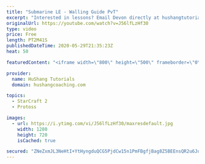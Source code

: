 ```yaml
---
title: "Submarine LE - Walling Guide PvT"
excerpt: "Interested in lessons? Email Devon directly at hushangtutorials@outlook.com ------------------------------------------------------------------------------------------------------- Want to support HuShang Tutorials directly? Patreon is a website where you can contribute a monthly donation that will help"
originalUrl: https://youtube.com/watch?v=J56lfLzHf30
type: video
price: Free
length: PT2M41S
publishedDateTime: 2020-05-29T21:35:23Z
heat: 50

featuredContent: "<iframe width=\"800\" height=\"500\" frameborder=\"0\" src=\"https://www.youtube.com/embed/J56lfLzHf30\" allow=\"accelerometer; autoplay; encrypted-media; gyroscope; picture-in-picture\" allowfullscreen></iframe>"

provider:
  name: HuShang Tutorials
  domain: hushangcoaching.com

topics:
  - StarCraft 2
  - Protoss

images:
  - url: https://i.ytimg.com/vi/J56lfLzHf30/maxresdefault.jpg
    width: 1280
    height: 720
    isCached: true

secured: "ZNeZxmJL3NeHtI+YtHyngduQCG5PjdCw15n1PmFBgfjBag8Z5BEEnsQR2u6JumVKT1ufuK2VasNDng1JFDBnAVlUIoADVL6Bx5Q5JXLo2YBW+Ni6JXmU3AV/5tKM1yhTtIn+DqJxKWcP2E36E9Jo1Bs30R+6oyQciHiAh1MBdA3krXzua0D5S66iNPdBbA84CKJb946n4rMpQdREzw9KvwST7BEG9pOkSgKA2RamPOX7QJOtxzfwntTm/LjfKn1H8QZ3yNpSsbVFQkA2/OcTOSF9nEcP6f7OtG/r3OzU8Q/hT0T29MIeKSb/nJuLcJr8aTEUWC6hfdJyAwCA9K1PmBVGep0ygfk0qvBQZAQfgZkOohvzcNeTYDMYw18E4OH6mSgHWRRduZuDAVyJA9j/yN09X/wHRgP4Hg7AzbKdr4c=;7Eszm6yqv0nQfTym/dZiBA=="
---
```


